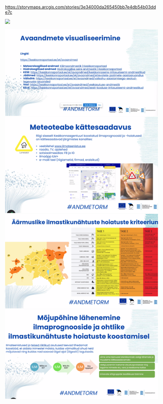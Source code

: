 
https://storymaps.arcgis.com/stories/3e34000da265450bb7e4db54b03dde7c

![](img/Screenshot%202024-11-19%20at%2017.51.26.png)

<!-- truncate -->

![](img/Screenshot%202024-11-19%20at%2018.31.01.png)![](img/Screenshot%202024-11-19%20at%2018.50.52.png)![](img/Screenshot%202024-11-19%20at%2018.51.39.png)![](img/Screenshot%202024-11-19%20at%2018.56.49.png)